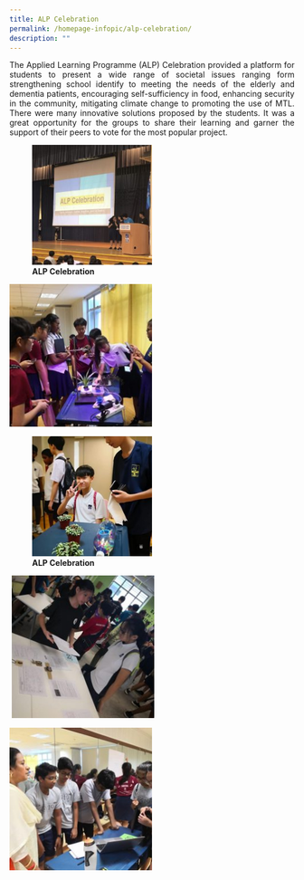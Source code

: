 ```yaml
---
title: ALP Celebration
permalink: /homepage-infopic/alp-celebration/
description: ""
---
```

<p style="text-align: justify;"> The Applied Learning Programme (ALP) Celebration provided a platform for students to present a wide range of societal issues ranging form strengthening school identify to meeting the needs of the elderly and dementia patients, encouraging self-sufficiency in food, enhancing security in the community, mitigating climate change to promoting the use of MTL. There were many innovative solutions proposed by the students. It was a great opportunity for the groups to share their learning and garner the support of their peers to vote for the most popular project.</p>

<figure>
	<a href="/images/ALP%20Celebration/007-Ee-Leng-Elaine-Seah-250x250.jpg" target = "_blank"> <img src="/images/ALP%20Celebration/007-Ee-Leng-Elaine-Seah-250x250.jpg"
     style="width:50%"></a>
<figcaption>
	<strong> ALP Celebration </strong>
	</figcaption>
</figure>

<a href="/images/ALP%20Celebration/039-Ee-Leng-Elaine-Seah-250x250.jpg" target = "_blank"> <img src="/images/ALP%20Celebration/039-Ee-Leng-Elaine-Seah-250x250.jpg"
     style="width:50%"></a>

<figure>
	<a href="/images/ALP%20Celebration/040-Ee-Leng-Elaine-Seah-250x250.jpg" target = "_blank"> <img src="/images/ALP%20Celebration/040-Ee-Leng-Elaine-Seah-250x250.jpg"
     style="width:50%"></a>
<figcaption>
	<strong> ALP Celebration </strong>
	</figcaption>
</figure>

![]()
<a href="/images/ALP%20Celebration/041-Ee-Leng-Elaine-Seah-1-250x250.jpg" target = "_blank"> <img src="/images/ALP%20Celebration/041-Ee-Leng-Elaine-Seah-1-250x250.jpg"
     style="width:50%"></a>

<a href="/images/ALP%20Celebration/042-Ee-Leng-Elaine-Seah-250x250.jpg" target = "_blank"> <img src="/images/ALP%20Celebration/042-Ee-Leng-Elaine-Seah-250x250.jpg"
     style="width:50%"></a>